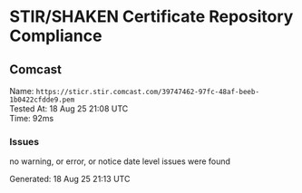 # STIR/SHAKEN Certificate Repository Compliance

## Comcast

Name: `https://sticr.stir.comcast.com/39747462-97fc-48af-beeb-1b0422cfdde9.pem`\
Tested At: 18 Aug 25 21:08 UTC\
Time: 92ms

### Issues

no warning, or error, or notice date level issues were found

Generated: 18 Aug 25 21:13 UTC